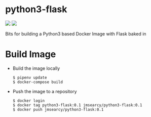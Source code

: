 # python3-flask
[![](https://images.microbadger.com/badges/version/jmsearcy/python3-flask.svg)](https://microbadger.com/images/jmsearcy/python3-flask "Get your own version badge on microbadger.com") [![](https://images.microbadger.com/badges/image/jmsearcy/python3-flask.svg)](https://microbadger.com/images/jmsearcy/python3-flask "Get your own image badge on microbadger.com")

Bits for building a Python3 based Docker Image with Flask baked in


# Build Image

- Build the image locally

    ```
    $ pipenv update
    $ docker-compose build
    ```

- Push the image to a repository

    ```
    $ docker login
    $ docker tag python3-flask:0.1 jmsearcy/python3-flask:0.1
    $ docker push jmsearcy/python3-flask:0.1
    ```